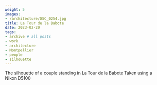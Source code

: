 ```yaml
---
weight: 5
images:
- /architecture/DSC_0254.jpg
title: La Tour de la Babote
date: 2023-02-20
tags:
- archive # all posts
- work
- architecture
- Montpellier
- people
- silhouette
---
```


The silhouette of a couple standing in La Tour de la Babote Taken using a Nikon D5100

